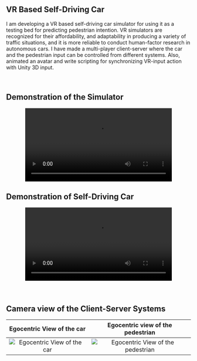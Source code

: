 ## VR Based Self-Driving Car


I am developing a VR based self-driving car simulator for using it as a testing bed for predicting pedestrian intention. 
VR simulators are recognized for their affordability, and adaptability in producing a variety of traffic situations, 
and it is more reliable to conduct human-factor research in autonomous cars. 
I have made a multi-player client-server where the car and the pedestrian input can be controlled from different systems.
Also, animated an avatar and write scripting for synchronizing VR-input action with Unity 3D input.

</br>


## Demonstration of the Simulator














<div align="center">
  <video src="https://user-images.githubusercontent.com/115661274/221343929-0039decf-92d2-4806-8bbd-ec8f63623a81.mp4" width=400/>
</div>















## Demonstration of Self-Driving Car

<div align="center">
  <video src="https://user-images.githubusercontent.com/115661274/221343257-a356a3c3-d875-4913-96c0-46528fdabe62.mp4" width=400/>
</div>

</br>
</br>


## Camera view of the Client-Server Systems

Egocentric View of the car            |  Egocentric view of the pedestrian
:-------------------------:|:-------------------------:
![Egocentric View of the car](https://user-images.githubusercontent.com/115661274/221333624-dac2659a-2939-4344-91a2-d0097f724cf7.png) |  ![Egocentric View of the pedestrian](https://user-images.githubusercontent.com/115661274/221333627-8ef09546-4d8f-468e-9ce8-9c94ba8782b1.png)


